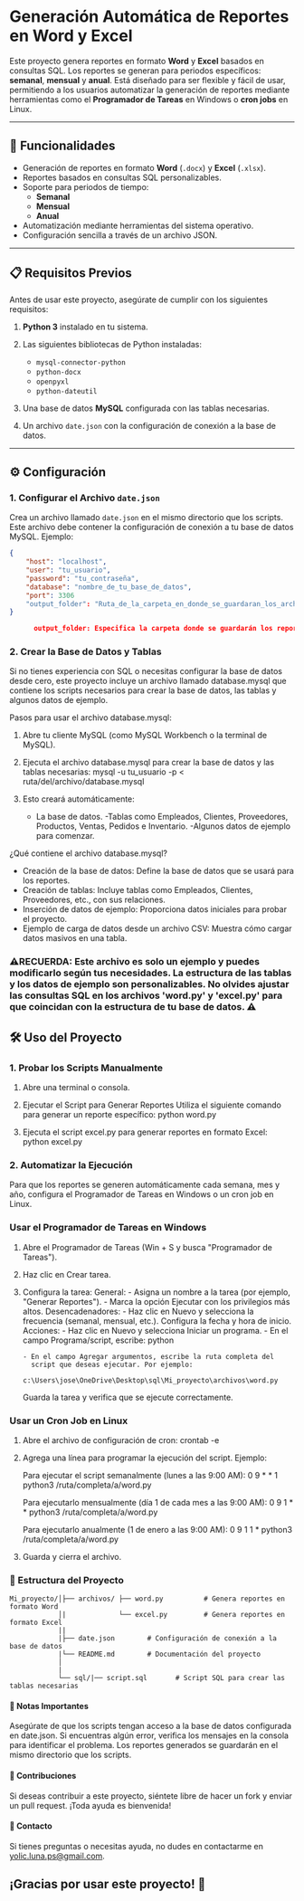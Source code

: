 # Generación Automática de Reportes en Word y Excel

Este proyecto genera reportes en formato **Word** y **Excel** basados en consultas SQL. Los reportes se generan para periodos específicos: **semanal**, **mensual** y **anual**. Está diseñado para ser flexible y fácil de usar, permitiendo a los usuarios automatizar la generación de reportes mediante herramientas como el **Programador de Tareas** en Windows o **cron jobs** en Linux.

---

## 🚀 Funcionalidades

- Generación de reportes en formato **Word** (`.docx`) y **Excel** (`.xlsx`).
- Reportes basados en consultas SQL personalizables.
- Soporte para periodos de tiempo:
  - **Semanal**
  - **Mensual**
  - **Anual**
- Automatización mediante herramientas del sistema operativo.
- Configuración sencilla a través de un archivo JSON.

---

## 📋 Requisitos Previos

Antes de usar este proyecto, asegúrate de cumplir con los siguientes requisitos:

1. **Python 3** instalado en tu sistema.

2. Las siguientes bibliotecas de Python instaladas:
   - `mysql-connector-python`
   - `python-docx`
   - `openpyxl`
   - `python-dateutil`

3. Una base de datos **MySQL** configurada con las tablas necesarias.
4. Un archivo `date.json` con la configuración de conexión a la base de datos.

---

## ⚙️ Configuración

### 1. Configurar el Archivo `date.json`

Crea un archivo llamado `date.json` en el mismo directorio que los scripts. Este archivo debe contener la configuración de conexión a tu base de datos MySQL. Ejemplo:

```json
{
    "host": "localhost",
    "user": "tu_usuario",
    "password": "tu_contraseña",
    "database": "nombre_de_tu_base_de_datos",
    "port": 3306
    "output_folder": "Ruta_de_la_carpeta_en_donde_se_guardaran_los_archivos"
}

      output_folder: Especifica la carpeta donde se guardarán los reportes generados. Si no se especifica o la carpeta no existe, los reportes se guardarán en el directorio actual.
```


### 2. Crear la Base de Datos y Tablas

Si no tienes experiencia con SQL o necesitas configurar la base de datos desde cero, este proyecto incluye un archivo llamado database.mysql que contiene los scripts necesarios para crear la base de datos, las tablas y algunos datos de ejemplo.

Pasos para usar el archivo database.mysql:

  1. Abre tu cliente MySQL (como MySQL Workbench o la terminal de MySQL).
  2. Ejecuta el archivo database.mysql para crear la base de datos y las tablas necesarias:
       mysql -u tu_usuario -p < ruta/del/archivo/database.mysql

  3. Esto creará automáticamente:
      - La base de datos.
      -Tablas como Empleados, Clientes, Proveedores, Productos, Ventas, Pedidos e Inventario.
      -Algunos datos de ejemplo para comenzar.

¿Qué contiene el archivo database.mysql?
  - Creación de la base de datos: Define la base de datos que se usará para los reportes.
  - Creación de tablas: Incluye tablas como Empleados, Clientes, Proveedores, etc., con sus relaciones.
  - Inserción de datos de ejemplo: Proporciona datos iniciales para probar el proyecto.
  - Ejemplo de carga de datos desde un archivo CSV: Muestra cómo cargar datos masivos en una tabla.


### ⚠️RECUERDA: Este archivo es solo un ejemplo y puedes modificarlo según tus necesidades. La estructura de las tablas y los datos de ejemplo son personalizables. No olvides ajustar las consultas SQL en los archivos 'word.py' y 'excel.py' para que coincidan con la estructura de tu base de datos. ⚠️



## 🛠️ Uso del Proyecto


### 1. Probar los Scripts Manualmente

  1. Abre una terminal o consola.

  2. Ejecutar el Script para Generar Reportes
  Utiliza el siguiente comando para generar un reporte específico:
  python word.py

  3. Ejecuta el script excel.py para generar reportes en formato Excel:
  python excel.py



### 2. Automatizar la Ejecución

Para que los reportes se generen automáticamente cada semana, mes y año, configura el Programador de Tareas en Windows o un cron job en Linux.



### Usar el Programador de Tareas en Windows
 1. Abre el Programador de Tareas (Win + S y busca "Programador de Tareas").
 2. Haz clic en Crear tarea.
 3. Configura la tarea:
    General:
        - Asigna un nombre a la tarea (por ejemplo, "Generar Reportes").
        - Marca la opción Ejecutar con los privilegios más altos.
    Desencadenadores:
        - Haz clic en Nuevo y selecciona la frecuencia (semanal, 
          mensual, etc.).
         Configura la fecha y hora de inicio.
    Acciones:
        - Haz clic en Nuevo y selecciona Iniciar un programa.
        - En el campo Programa/script, escribe:
          python

        - En el campo Agregar argumentos, escribe la ruta completa del
          script que deseas ejecutar. Por ejemplo:
              c:\Users\jose\OneDrive\Desktop\sql\Mi_proyecto\archivos\word.py

    Guarda la tarea y verifica que se ejecute correctamente.


### Usar un Cron Job en Linux
  1. Abre el archivo de configuración de cron:
     crontab -e

  2. Agrega una línea para programar la ejecución del script. Ejemplo:

      Para ejecutar el script semanalmente (lunes a las 9:00 AM):
      0 9 * * 1 python3 /ruta/completa/a/word.py

      Para ejecutarlo mensualmente (día 1 de cada mes a las 9:00 AM):
      0 9 1 * * python3 /ruta/completa/a/word.py

      Para ejecutarlo anualmente (1 de enero a las 9:00 AM):
      0 9 1 1 * python3 /ruta/completa/a/word.py

  3. Guarda y cierra el archivo.



### 📂 Estructura del Proyecto

```
Mi_proyecto/│├── archivos/ ├── word.py          # Genera reportes en formato Word
            │|             └── excel.py         # Genera reportes en formato Excel
            ||
            |├── date.json        # Configuración de conexión a la base de datos
            |└── README.md        # Documentación del proyecto
            │
            |
            └── sql/|── script.sql       # Script SQL para crear las tablas necesarias
```
 

#### 📝 Notas Importantes
Asegúrate de que los scripts tengan acceso a la base de datos configurada en date.json.
Si encuentras algún error, verifica los mensajes en la consola para identificar el problema.
Los reportes generados se guardarán en el mismo directorio que los scripts.

#### 🤝 Contribuciones
Si deseas contribuir a este proyecto, siéntete libre de hacer un fork y enviar un pull request. ¡Toda ayuda es bienvenida!

#### 📧 Contacto
Si tienes preguntas o necesitas ayuda, no dudes en contactarme en yolic.luna.ps@gmail.com.



## ¡Gracias por usar este proyecto! 🎉
